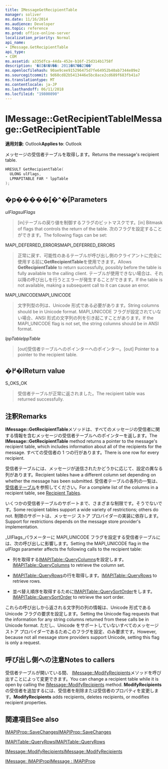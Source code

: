 ```yaml
---
title: IMessageGetRecipientTable
manager: soliver
ms.date: 11/16/2014
ms.audience: Developer
ms.topic: reference
ms.prod: office-online-server
localization_priority: Normal
api_name:
- IMessage.GetRecipientTable
api_type:
- COM
ms.assetid: a335dfca-44da-452e-b16f-25d314b1758f
description: '�ŏI�X�V��: 2011�N7��23��'
ms.openlocfilehash: 90ae9cee915296475d7fe64952b40ab7344e89e2
ms.sourcegitcommit: 9d60cd82b5413446e5bc8ace2cd689f683fb41a7
ms.translationtype: MT
ms.contentlocale: ja-JP
ms.lasthandoff: 06/11/2018
ms.locfileid: "19800890"
---
```

# <a name="imessagegetrecipienttable"></a><span data-ttu-id="36147-103">IMessage::GetRecipientTable</span><span class="sxs-lookup"><span data-stu-id="36147-103">IMessage::GetRecipientTable</span></span>

  
  
<span data-ttu-id="36147-104">**適用対象**: Outlook</span><span class="sxs-lookup"><span data-stu-id="36147-104">**Applies to**: Outlook</span></span> 
  
<span data-ttu-id="36147-105">メッセージの受信者テーブルを取得します。</span><span class="sxs-lookup"><span data-stu-id="36147-105">Returns the message's recipient table.</span></span>
  
```cpp
HRESULT GetRecipientTable(
  ULONG ulFlags,
  LPMAPITABLE FAR * lppTable
);
```

## <a name="parameters"></a><span data-ttu-id="36147-106">�p�����[�^�[</span><span class="sxs-lookup"><span data-stu-id="36147-106">Parameters</span></span>

 <span data-ttu-id="36147-107">_ulFlags_</span><span class="sxs-lookup"><span data-stu-id="36147-107">_ulFlags_</span></span>
  
> <span data-ttu-id="36147-108">[in]テーブルの戻り値を制御するフラグのビットマスクです。</span><span class="sxs-lookup"><span data-stu-id="36147-108">[in] Bitmask of flags that controls the return of the table.</span></span> <span data-ttu-id="36147-109">次のフラグを設定することができます。</span><span class="sxs-lookup"><span data-stu-id="36147-109">The following flags can be set:</span></span>
    
<span data-ttu-id="36147-110">MAPI_DEFERRED_ERRORS</span><span class="sxs-lookup"><span data-stu-id="36147-110">MAPI_DEFERRED_ERRORS</span></span> 
  
> <span data-ttu-id="36147-111">正常に戻す、可能性のあるテーブルが呼び出し側のクライアントに完全に使用する前に**GetRecipientTable**を使用できます。</span><span class="sxs-lookup"><span data-stu-id="36147-111">Allows **GetRecipientTable** to return successfully, possibly before the table is fully available to the calling client.</span></span> <span data-ttu-id="36147-112">テーブルが使用できない場合は、それ以降の呼び出しを行うとエラーが発生することができます。</span><span class="sxs-lookup"><span data-stu-id="36147-112">If the table is not available, making a subsequent call to it can cause an error.</span></span> 
    
<span data-ttu-id="36147-113">MAPI_UNICODE</span><span class="sxs-lookup"><span data-stu-id="36147-113">MAPI_UNICODE</span></span> 
  
> <span data-ttu-id="36147-114">文字列型の列は、Unicode 形式である必要があります。</span><span class="sxs-lookup"><span data-stu-id="36147-114">String columns should be in Unicode format.</span></span> <span data-ttu-id="36147-115">MAPI_UNICODE フラグが設定されていない場合、ANSI 形式の文字列の列を引き起こすことがあります。</span><span class="sxs-lookup"><span data-stu-id="36147-115">If the MAPI_UNICODE flag is not set, the string columns should be in ANSI format.</span></span>
    
 <span data-ttu-id="36147-116">_lppTable_</span><span class="sxs-lookup"><span data-stu-id="36147-116">_lppTable_</span></span>
  
> <span data-ttu-id="36147-117">[out]受信者テーブルへのポインターへのポインター。</span><span class="sxs-lookup"><span data-stu-id="36147-117">[out] Pointer to a pointer to the recipient table.</span></span>
    
## <a name="return-value"></a><span data-ttu-id="36147-118">�߂�l</span><span class="sxs-lookup"><span data-stu-id="36147-118">Return value</span></span>

<span data-ttu-id="36147-119">S_OK</span><span class="sxs-lookup"><span data-stu-id="36147-119">S_OK</span></span> 
  
> <span data-ttu-id="36147-120">受信者テーブルが正常に返されました。</span><span class="sxs-lookup"><span data-stu-id="36147-120">The recipient table was returned successfully.</span></span>
    
## <a name="remarks"></a><span data-ttu-id="36147-121">注釈</span><span class="sxs-lookup"><span data-stu-id="36147-121">Remarks</span></span>

<span data-ttu-id="36147-122">**IMessage::GetRecipientTable**メソッドは、すべてのメッセージの受信者に関する情報を含むメッセージの受信者テーブルへのポインターを返します。</span><span class="sxs-lookup"><span data-stu-id="36147-122">The **IMessage::GetRecipientTable** method returns a pointer to the message's recipient table, which includes information about all of the recipients for the message.</span></span> <span data-ttu-id="36147-123">すべての受信者の 1 つの行があります。</span><span class="sxs-lookup"><span data-stu-id="36147-123">There is one row for every recipient.</span></span> 
  
<span data-ttu-id="36147-124">受信者テーブルには、メッセージが送信されたかどうかに応じて、設定の異なる列があります。</span><span class="sxs-lookup"><span data-stu-id="36147-124">Recipient tables have a different column set depending on whether the message has been submitted.</span></span> <span data-ttu-id="36147-125">受信者テーブルの各列の一覧は、[受信者テーブル](recipient-tables.md)を参照してください。</span><span class="sxs-lookup"><span data-stu-id="36147-125">For a complete list of the columns in a recipient table, see [Recipient Tables](recipient-tables.md).</span></span>
  
<span data-ttu-id="36147-126">いくつかの受信者テーブルのサポートまで、さまざまな制限です。そうでないです。</span><span class="sxs-lookup"><span data-stu-id="36147-126">Some recipient tables support a wide variety of restrictions; others do not.</span></span> <span data-ttu-id="36147-127">制限のサポートは、メッセージ ストア プロバイダーの実装に依存します。</span><span class="sxs-lookup"><span data-stu-id="36147-127">Support for restrictions depends on the message store provider's implementation.</span></span> 
  
<span data-ttu-id="36147-128">_UlFlags_パラメーターに MAPI_UNICODE フラグを設定する受信者テーブルには、次の呼び出しに影響します。</span><span class="sxs-lookup"><span data-stu-id="36147-128">Setting the MAPI_UNICODE flag in the  _ulFlags_ parameter affects the following calls to the recipient table:</span></span> 
  
- <span data-ttu-id="36147-129">列を取得する[IMAPITable::QueryColumns](imapitable-querycolumns.md)を設定します。</span><span class="sxs-lookup"><span data-stu-id="36147-129">[IMAPITable::QueryColumns](imapitable-querycolumns.md) to retrieve the column set.</span></span> 
    
- <span data-ttu-id="36147-130">[IMAPITable::QueryRows](imapitable-queryrows.md)の行を取得します。</span><span class="sxs-lookup"><span data-stu-id="36147-130">[IMAPITable::QueryRows](imapitable-queryrows.md) to retrieve rows.</span></span> 
    
- <span data-ttu-id="36147-131">並べ替え順序を取得するために[IMAPITable::QuerySortOrder](imapitable-querysortorder.md)をします。</span><span class="sxs-lookup"><span data-stu-id="36147-131">[IMAPITable::QuerySortOrder](imapitable-querysortorder.md) to retrieve the sort order.</span></span> 
    
<span data-ttu-id="36147-132">これらの呼び出しから返される文字列の列の情報は、Unicode 形式である Unicode フラグの要求を設定します。</span><span class="sxs-lookup"><span data-stu-id="36147-132">Setting the Unicode flag requests that the information for any string columns returned from these calls be in Unicode format.</span></span> <span data-ttu-id="36147-133">ただし、Unicode をサポートしていないすべてのメッセージ ストア プロバイダーであるためこのフラグを設定、のみ要求です。</span><span class="sxs-lookup"><span data-stu-id="36147-133">However, because not all message store providers support Unicode, setting this flag is only a request.</span></span>
  
## <a name="notes-to-callers"></a><span data-ttu-id="36147-134">呼び出し側への注意</span><span class="sxs-lookup"><span data-stu-id="36147-134">Notes to callers</span></span>

<span data-ttu-id="36147-135">受信者テーブルが開いている間、 [IMessage::ModifyRecipients](imessage-modifyrecipients.md)メソッドを呼び出すことによって変更できます。</span><span class="sxs-lookup"><span data-stu-id="36147-135">You can change a recipient table while it is open by calling the [IMessage::ModifyRecipients](imessage-modifyrecipients.md) method.</span></span> <span data-ttu-id="36147-136">**ModifyRecipients**の受信者を追加するには、受信者を削除または受信者のプロパティを変更します。</span><span class="sxs-lookup"><span data-stu-id="36147-136">**ModifyRecipients** adds recipients, deletes recipients, or modifies recipient properties.</span></span> 
  
## <a name="see-also"></a><span data-ttu-id="36147-137">関連項目</span><span class="sxs-lookup"><span data-stu-id="36147-137">See also</span></span>



[<span data-ttu-id="36147-138">IMAPIProp::SaveChanges</span><span class="sxs-lookup"><span data-stu-id="36147-138">IMAPIProp::SaveChanges</span></span>](imapiprop-savechanges.md)
  
[<span data-ttu-id="36147-139">IMAPITable::QueryRows</span><span class="sxs-lookup"><span data-stu-id="36147-139">IMAPITable::QueryRows</span></span>](imapitable-queryrows.md)
  
[<span data-ttu-id="36147-140">IMessage::ModifyRecipients</span><span class="sxs-lookup"><span data-stu-id="36147-140">IMessage::ModifyRecipients</span></span>](imessage-modifyrecipients.md)
  
[<span data-ttu-id="36147-141">IMessage: IMAPIProp</span><span class="sxs-lookup"><span data-stu-id="36147-141">IMessage : IMAPIProp</span></span>](imessageimapiprop.md)

